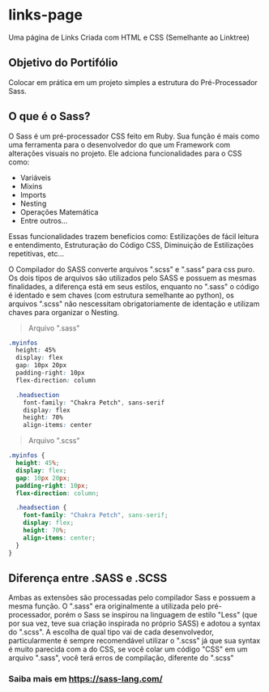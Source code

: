 # **links-page**

Uma página de Links Criada com HTML e CSS (Semelhante ao Linktree)

## **Objetivo do Portifólio**

Colocar em prática em um projeto simples a estrutura do Pré-Processador Sass.

## **O que é o Sass?**

O Sass é um pré-processador CSS feito em Ruby. Sua função é mais como uma ferramenta para o desenvolvedor do que um Framework com alterações visuais no projeto. Ele adciona funcionalidades para o CSS como:

- Variáveis
- Mixins
- Imports
- Nesting
- Operações Matemática
- Entre outros...

Essas funcionalidades trazem beneficios como: Estilizações de fácil leitura e entendimento, Estruturação do Código CSS, Diminuição de Estilizações repetitivas, etc...

O Compilador do SASS converte arquivos ".scss" e ".sass" para css puro. Os dois tipos de arquivos são utilizados pelo SASS e possuem as mesmas finalidades, a diferença está em seus estilos, enquanto no ".sass" o código é identado e sem chaves (com estrutura semelhante ao python), os arquivos ".scss" não nescessitam obrigatoriamente de identação e utilizam chaves para organizar o Nesting.

> Arquivo ".sass"

```scss
.myinfos
  height: 45%
  display: flex
  gap: 10px 20px
  padding-right: 10px
  flex-direction: column

  .headsection
    font-family: "Chakra Petch", sans-serif
    display: flex
    height: 70%
    align-items: center
```

> Arquivo ".scss"

```scss
.myinfos {
  height: 45%;
  display: flex;
  gap: 10px 20px;
  padding-right: 10px;
  flex-direction: column;

  .headsection {
    font-family: "Chakra Petch", sans-serif;
    display: flex;
    height: 70%;
    align-items: center;
  }
}
```

## **Diferença entre .SASS e .SCSS**

Ambas as extensões são processadas pelo compilador Sass e possuem a mesma função. O ".sass" era originalmente a utilizada pelo pré-processador, porém o Sass se inspirou na linguagem de estilo "Less" (que por sua vez, teve sua criação inspirada no próprio SASS) e adotou a syntax do ".scss". A escolha de qual tipo vai de cada desenvolvedor, particularmente é sempre recomendável utilizar o ".scss" já que sua syntax é muito parecida com a do CSS, se você colar um código "CSS" em um arquivo ".sass", você terá erros de compilação, diferente do ".scss"

### Saiba mais em https://sass-lang.com/
